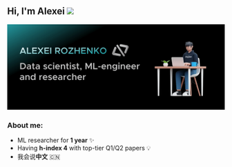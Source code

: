 ## Hi, I'm Alexei <img src="https://media.giphy.com/media/WUlplcMpOCEmTGBtBW/giphy.gif" width="30"> 

![Header](GitHub_icon-1.png)

### About me:
- ML researcher for **1 year** ✨
- Having **h-index 4** with top-tier Q1/Q2 papers 💡
- 我会说**中文** 🇨🇳
